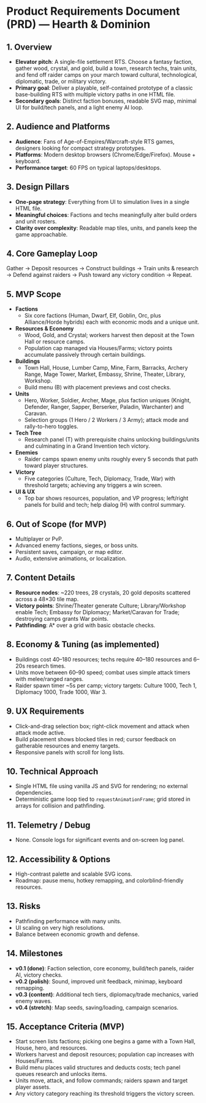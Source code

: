 # Product Requirements Document (PRD) — Hearth & Dominion

## 1. Overview
- **Elevator pitch**: A single-file settlement RTS. Choose a fantasy faction, gather wood, crystal, and gold, build a town, research techs, train units, and fend off raider camps on your march toward cultural, technological, diplomatic, trade, or military victory.
- **Primary goal**: Deliver a playable, self-contained prototype of a classic base-building RTS with multiple victory paths in one HTML file.
- **Secondary goals**: Distinct faction bonuses, readable SVG map, minimal UI for build/tech panels, and a light enemy AI loop.

## 2. Audience and Platforms
- **Audience**: Fans of Age-of-Empires/Warcraft-style RTS games, designers looking for compact strategy prototypes.
- **Platforms**: Modern desktop browsers (Chrome/Edge/Firefox). Mouse + keyboard.
- **Performance target**: 60 FPS on typical laptops/desktops.

## 3. Design Pillars
- **One-page strategy**: Everything from UI to simulation lives in a single HTML file.
- **Meaningful choices**: Factions and techs meaningfully alter build orders and unit rosters.
- **Clarity over complexity**: Readable map tiles, units, and panels keep the game approachable.

## 4. Core Gameplay Loop
Gather → Deposit resources → Construct buildings → Train units & research → Defend against raiders → Push toward any victory condition → Repeat.

## 5. MVP Scope
- **Factions**
  - Six core factions (Human, Dwarf, Elf, Goblin, Orc, plus Alliance/Horde hybrids) each with economic mods and a unique unit.
- **Resources & Economy**
  - Wood, Gold, and Crystal; workers harvest then deposit at the Town Hall or resource camps.
  - Population cap managed via Houses/Farms; victory points accumulate passively through certain buildings.
- **Buildings**
  - Town Hall, House, Lumber Camp, Mine, Farm, Barracks, Archery Range, Mage Tower, Market, Embassy, Shrine, Theater, Library, Workshop.
  - Build menu (B) with placement previews and cost checks.
- **Units**
  - Hero, Worker, Soldier, Archer, Mage, plus faction uniques (Knight, Defender, Ranger, Sapper, Berserker, Paladin, Warchanter) and Caravan.
  - Selection groups (1 Hero / 2 Workers / 3 Army); attack mode and rally-to-hero toggles.
- **Tech Tree**
  - Research panel (T) with prerequisite chains unlocking buildings/units and culminating in a Grand Invention tech victory.
- **Enemies**
  - Raider camps spawn enemy units roughly every 5 seconds that path toward player structures.
- **Victory**
  - Five categories (Culture, Tech, Diplomacy, Trade, War) with threshold targets; achieving any triggers a win screen.
- **UI & UX**
  - Top bar shows resources, population, and VP progress; left/right panels for build and tech; help dialog (H) with control summary.

## 6. Out of Scope (for MVP)
- Multiplayer or PvP.
- Advanced enemy factions, sieges, or boss units.
- Persistent saves, campaign, or map editor.
- Audio, extensive animations, or localization.

## 7. Content Details
- **Resource nodes**: ~220 trees, 28 crystals, 20 gold deposits scattered across a 48×30 tile map.
- **Victory points**: Shrine/Theater generate Culture; Library/Workshop enable Tech; Embassy for Diplomacy; Market/Caravan for Trade; destroying camps grants War points.
- **Pathfinding**: A* over a grid with basic obstacle checks.

## 8. Economy & Tuning (as implemented)
- Buildings cost 40–180 resources; techs require 40–180 resources and 6–20s research times.
- Units move between 60–90 speed; combat uses simple attack timers with melee/ranged ranges.
- Raider spawn timer ~5s per camp; victory targets: Culture 1000, Tech 1, Diplomacy 1000, Trade 1000, War 3.

## 9. UX Requirements
- Click-and-drag selection box; right-click movement and attack when attack mode active.
- Build placement shows blocked tiles in red; cursor feedback on gatherable resources and enemy targets.
- Responsive panels with scroll for long lists.

## 10. Technical Approach
- Single HTML file using vanilla JS and SVG for rendering; no external dependencies.
- Deterministic game loop tied to `requestAnimationFrame`; grid stored in arrays for collision and pathfinding.

## 11. Telemetry / Debug
- None. Console logs for significant events and on-screen log panel.

## 12. Accessibility & Options
- High-contrast palette and scalable SVG icons.
- Roadmap: pause menu, hotkey remapping, and colorblind-friendly resources.

## 13. Risks
- Pathfinding performance with many units.
- UI scaling on very high resolutions.
- Balance between economic growth and defense.

## 14. Milestones
- **v0.1 (done)**: Faction selection, core economy, build/tech panels, raider AI, victory checks.
- **v0.2 (polish)**: Sound, improved unit feedback, minimap, keyboard remapping.
- **v0.3 (content)**: Additional tech tiers, diplomacy/trade mechanics, varied enemy waves.
- **v0.4 (stretch)**: Map seeds, saving/loading, campaign scenarios.

## 15. Acceptance Criteria (MVP)
- Start screen lists factions; picking one begins a game with a Town Hall, House, hero, and resources.
- Workers harvest and deposit resources; population cap increases with Houses/Farms.
- Build menu places valid structures and deducts costs; tech panel queues research and unlocks items.
- Units move, attack, and follow commands; raiders spawn and target player assets.
- Any victory category reaching its threshold triggers the victory screen.
